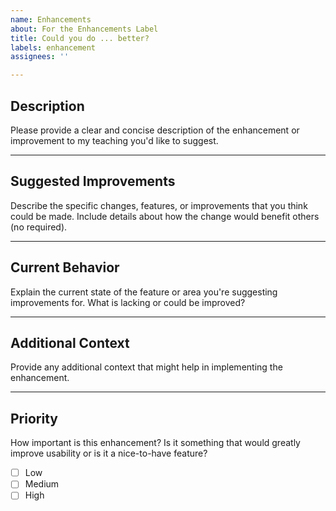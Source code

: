 ```yaml
---
name: Enhancements
about: For the Enhancements Label
title: Could you do ... better?
labels: enhancement
assignees: ''

---
```


## Description

Please provide a clear and concise description of the enhancement or improvement to my teaching you'd like to suggest.

---

## Suggested Improvements

Describe the specific changes, features, or improvements that you think could be made. Include details about how the change would benefit others (no required).

---

## Current Behavior

Explain the current state of the feature or area you're suggesting improvements for. What is lacking or could be improved?

---

## Additional Context

Provide any additional context that might help in implementing the enhancement. 

---

## Priority

How important is this enhancement? Is it something that would greatly improve usability or is it a nice-to-have feature?
- [ ] Low
- [ ] Medium
- [ ] High
